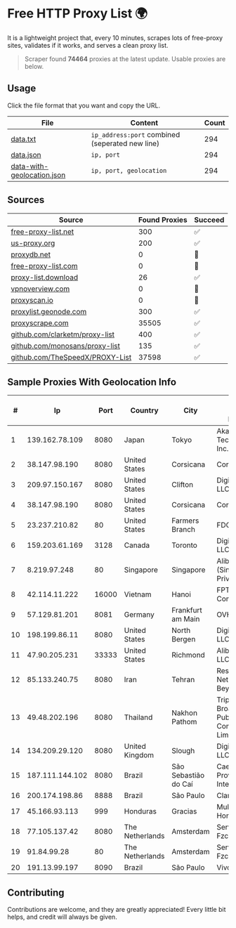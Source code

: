 
# Free HTTP Proxy List 🌍

It is a lightweight project that, every 10 minutes, scrapes lots of free-proxy sites, validates if it works, and serves a clean proxy list.


> Scraper found **74464** proxies at the latest update. Usable proxies are below.

## Usage

Click the file format that you want and copy the URL.


|File|Content|Count|
|----|-------|-----|
|[data.txt](https://raw.githubusercontent.com/themiralay/Proxy-List-World/master/data.txt)|`ip_address:port` combined (seperated new line)|294|
|[data.json](https://raw.githubusercontent.com/themiralay/Proxy-List-World/master/data.json)|`ip, port`|294|
|[data-with-geolocation.json](https://raw.githubusercontent.com/themiralay/Proxy-List-World/master/data-with-geolocation.json)|`ip, port, geolocation`|294|

## Sources

|Source|Found Proxies|Succeed|
|------|-------------|-------|
|[free-proxy-list.net](https://free-proxy-list.net)|300|✅|
|[us-proxy.org](https://www.us-proxy.org)|200|✅|
|[proxydb.net](http://proxydb.net)|0|🚫|
|[free-proxy-list.com](https://free-proxy-list.com/?page=&port=&type%5B%5D=http&type%5B%5D=https&up_time=0&search=Search)|0|🚫|
|[proxy-list.download](https://www.proxy-list.download/HTTP)|26|✅|
|[vpnoverview.com](https://vpnoverview.com/privacy/anonymous-browsing/free-proxy-servers)|0|🚫|
|[proxyscan.io](https://www.proxyscan.io)|0|🚫|
|[proxylist.geonode.com](https://proxylist.geonode.com/api/proxy-list?limit=300&page=1&sort_by=lastChecked&sort_type=desc&protocols=http,https)|300|✅|
|[proxyscrape.com](https://api.proxyscrape.com/v2/?request=displayproxies&protocol=http&timeout=10000&country=all&ssl=all&anonymity=all)|35505|✅|
|[github.com/clarketm/proxy-list](https://raw.githubusercontent.com/clarketm/proxy-list/master/proxy-list-raw.txt)|400|✅|
|[github.com/monosans/proxy-list](https://raw.githubusercontent.com/monosans/proxy-list/main/proxies/http.txt)|135|✅|
|[github.com/TheSpeedX/PROXY-List](https://raw.githubusercontent.com/TheSpeedX/PROXY-List/master/http.txt)|37598|✅|


## Sample Proxies With Geolocation Info

|#|Ip|Port|Country|City|Internet Service Provider|
|-|--|----|-------|----|-------------------------|
|1|139.162.78.109|8080|Japan|Tokyo|Akamai Technologies, Inc.|
|2|38.147.98.190|8080|United States|Corsicana|Corsicana ISD|
|3|209.97.150.167|8080|United States|Clifton|DigitalOcean, LLC|
|4|38.147.98.190|8080|United States|Corsicana|Corsicana ISD|
|5|23.237.210.82|80|United States|Farmers Branch|FDCservers.net|
|6|159.203.61.169|3128|Canada|Toronto|DigitalOcean, LLC|
|7|8.219.97.248|80|Singapore|Singapore|Alibaba Cloud (Singapore) Private Limited|
|8|42.114.11.222|16000|Vietnam|Hanoi|FPT Telecom Company|
|9|57.129.81.201|8081|Germany|Frankfurt am Main|OVH SAS|
|10|198.199.86.11|8080|United States|North Bergen|DigitalOcean, LLC|
|11|47.90.205.231|33333|United States|Richmond|Alibaba.com LLC|
|12|85.133.240.75|8080|Iran|Tehran|Respina Networks & Beyond PJSC|
|13|49.48.202.196|8080|Thailand|Nakhon Pathom|Triple T Broadband Public Company Limited|
|14|134.209.29.120|8080|United Kingdom|Slough|DigitalOcean, LLC|
|15|187.111.144.102|8080|Brazil|São Sebastião do Caí|Caezar Provedor de Internet EIRELI|
|16|200.174.198.86|8888|Brazil|São Paulo|Claro S.A|
|17|45.166.93.113|999|Honduras|Gracias|Multicable De Honduras|
|18|77.105.137.42|8080|The Netherlands|Amsterdam|Servers Tech Fzco|
|19|91.84.99.28|80|The Netherlands|Amsterdam|Servers Tech Fzco|
|20|191.13.99.197|8090|Brazil|São Paulo|Vivo|



## Contributing

Contributions are welcome, and they are greatly appreciated! Every
little bit helps, and credit will always be given.

